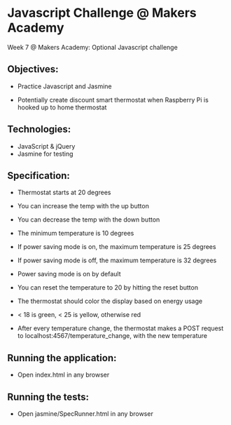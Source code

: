 Javascript Challenge @ Makers Academy
=====================================

Week 7 @ Makers Academy: Optional Javascript challenge

Objectives:
-----------

- Practice Javascript and Jasmine

- Potentially create discount smart thermostat when Raspberry Pi is hooked up to home thermostat 

Technologies:
-------------
- JavaScript & jQuery
- Jasmine for testing

Specification:
--------------
- Thermostat starts at 20 degrees

- You can increase the temp with the up button

- You can decrease the temp with the down button

- The minimum temperature is 10 degrees

- If power saving mode is on, the maximum temperature is 25 degrees

- If power saving mode is off, the maximum temperature is 32 degrees

- Power saving mode is on by default

- You can reset the temperature to 20 by hitting the reset button

- The thermostat should color the display based on energy usage 

- < 18 is green, < 25 is yellow, otherwise red

- After every temperature change, the thermostat makes a POST request to localhost:4567/temperature_change, with the new temperature

Running the application:
------------------------
- Open index.html in any browser

Running the tests:
------------------
- Open jasmine/SpecRunner.html in any browser